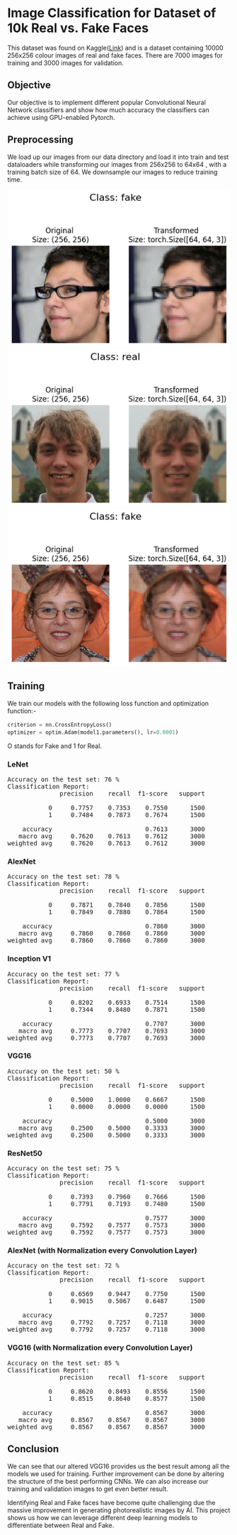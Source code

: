 # Image Classification for Dataset of 10k Real vs. Fake Faces

This dataset was found on Kaggle([Link](https://www.kaggle.com/datasets/sachchitkunichetty/rvf10k)) and is a dataset containing 
10000 256x256 colour images of real and fake faces. There are 7000
images for training and 3000 images for validation.

## Objective

Our objective is to implement different popular Convolutional Neural
Network classifiers and show how much accuracy the classifiers can 
achieve using GPU-enabled Pytorch.


## Preprocessing

We load up our images from our data directory and load it into 
train and test dataloaders while transforming our images from 
256x256 to 64x64 , with a training batch size of 64. We downsample
our images to reduce training time.

![](output1.png)
![](output2.png)
![](output3.png)


## Training 

We train our models with the following loss function and optimization
function:-

```python
criterion = nn.CrossEntropyLoss()
optimizer = optim.Adam(model1.parameters(), lr=0.0001)
```

O stands for Fake and 1 for Real.
### LeNet

<pre>
Accuracy on the test set: 76 %
Classification Report:
              precision    recall  f1-score   support

           0     0.7757    0.7353    0.7550      1500
           1     0.7484    0.7873    0.7674      1500

    accuracy                         0.7613      3000
   macro avg     0.7620    0.7613    0.7612      3000
weighted avg     0.7620    0.7613    0.7612      3000
</pre>
### AlexNet
<pre>
Accuracy on the test set: 78 %
Classification Report:
              precision    recall  f1-score   support

           0     0.7871    0.7840    0.7856      1500
           1     0.7849    0.7880    0.7864      1500

    accuracy                         0.7860      3000
   macro avg     0.7860    0.7860    0.7860      3000
weighted avg     0.7860    0.7860    0.7860      3000
</pre>
### Inception V1
<pre>
Accuracy on the test set: 77 %
Classification Report:
              precision    recall  f1-score   support

           0     0.8202    0.6933    0.7514      1500
           1     0.7344    0.8480    0.7871      1500

    accuracy                         0.7707      3000
   macro avg     0.7773    0.7707    0.7693      3000
weighted avg     0.7773    0.7707    0.7693      3000
</pre>

### VGG16
<pre>
Accuracy on the test set: 50 %
Classification Report:
              precision    recall  f1-score   support

           0     0.5000    1.0000    0.6667      1500
           1     0.0000    0.0000    0.0000      1500

    accuracy                         0.5000      3000
   macro avg     0.2500    0.5000    0.3333      3000
weighted avg     0.2500    0.5000    0.3333      3000
</pre>

### ResNet50
<pre>
Accuracy on the test set: 75 %
Classification Report:
              precision    recall  f1-score   support

           0     0.7393    0.7960    0.7666      1500
           1     0.7791    0.7193    0.7480      1500

    accuracy                         0.7577      3000
   macro avg     0.7592    0.7577    0.7573      3000
weighted avg     0.7592    0.7577    0.7573      3000
</pre>

### AlexNet (with Normalization every Convolution Layer)
<pre>
Accuracy on the test set: 72 %
Classification Report:
              precision    recall  f1-score   support

           0     0.6569    0.9447    0.7750      1500
           1     0.9015    0.5067    0.6487      1500

    accuracy                         0.7257      3000
   macro avg     0.7792    0.7257    0.7118      3000
weighted avg     0.7792    0.7257    0.7118      3000
</pre>

### VGG16 (with Normalization every Convolution Layer)
<pre>
Accuracy on the test set: 85 %
Classification Report:
              precision    recall  f1-score   support

           0     0.8620    0.8493    0.8556      1500
           1     0.8515    0.8640    0.8577      1500

    accuracy                         0.8567      3000
   macro avg     0.8567    0.8567    0.8567      3000
weighted avg     0.8567    0.8567    0.8567      3000
</pre>

## Conclusion

We can see that our altered VGG16 provides us the best result 
among all the models we used for training. Further improvement can
be done by altering the structure of the best performing CNNs. We can also increase our training and validation images to get even better result.

Identifying Real and Fake faces have become quite challenging due the 
massive improvement in generating photorealistic images by AI. This project shows us how we can leverage different deep learning models to
differentiate between Real and Fake.



